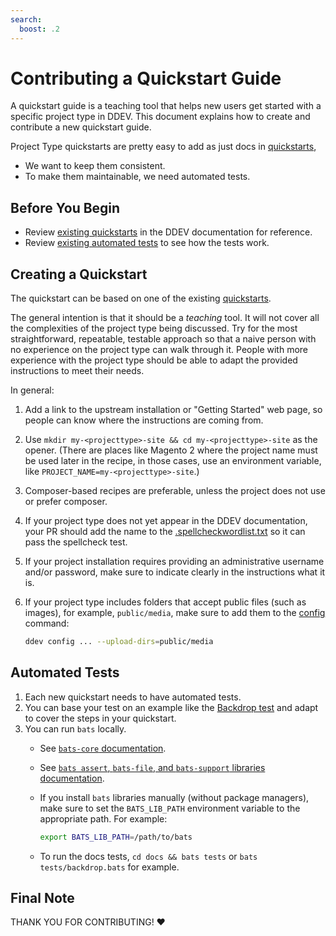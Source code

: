 ```yaml
---
search:
  boost: .2
---
```

# Contributing a Quickstart Guide

A quickstart guide is a teaching tool that helps new users get started with a specific project type in DDEV. This document explains how to create and contribute a new quickstart guide.

Project Type quickstarts are pretty easy to add as just docs in [quickstarts](../users/quickstart.md),

- We want to keep them consistent.
- To make them maintainable, we need automated tests.

## Before You Begin

- Review [existing quickstarts](https://github.com/ddev/ddev/blob/main/docs/content/users/quickstart.md) in the DDEV documentation for reference.
- Review [existing automated tests](https://github.com/ddev/ddev/tree/main/docs/tests) to see how the tests work.

## Creating a Quickstart

The quickstart can be based on one of the existing [quickstarts](../users/quickstart.md).

The general intention is that it should be a *teaching* tool. It will not cover all the complexities of the project type being discussed. Try for the most straightforward, repeatable, testable approach so that a naive person with no experience on the project type can walk through it. People with more experience with the project type should be able to adapt the provided instructions to meet their needs.

In general:

1. Add a link to the upstream installation or "Getting Started" web page, so people can know where the instructions are coming from.
2. Use `mkdir my-<projecttype>-site && cd my-<projecttype>-site` as the opener. (There are places like Magento 2 where the project name must be used later in the recipe, in those cases, use an environment variable, like `PROJECT_NAME=my-<projecttype>-site`.)
3. Composer-based recipes are preferable, unless the project does not use or prefer composer.
4. If your project type does not yet appear in the DDEV documentation, your PR should add the name to the [.spellcheckwordlist.txt](https://github.com/ddev/ddev/blob/main/.spellcheckwordlist.txt) so it can pass the spellcheck test.
5. If your project installation requires providing an administrative username and/or password, make sure to indicate clearly in the instructions what it is.
6. If your project type includes folders that accept public files (such as images), for example, `public/media`, make sure to add them to the [config](../users/configuration/config.md#upload_dirs) command:

    ```bash
    ddev config ... --upload-dirs=public/media
    ```

## Automated Tests

1. Each new quickstart needs to have automated tests.
2. You can base your test on an example like the [Backdrop test](https://github.com/ddev/ddev/blob/main/docs/tests/backdrop.bats) and adapt to cover the steps in your quickstart.
3. You can run `bats` locally.
    - See [`bats-core` documentation](https://bats-core.readthedocs.io/en/stable/).
    - See [`bats assert`, `bats-file`, and `bats-support` libraries documentation](https://github.com/ztombol/bats-docs).
    - If you install `bats` libraries manually (without package managers), make sure to set the `BATS_LIB_PATH` environment variable to the appropriate path. For example:

        ```bash
        export BATS_LIB_PATH=/path/to/bats
        ```

    - To run the docs tests, `cd docs && bats tests` or `bats tests/backdrop.bats` for example.

## Final Note

THANK YOU FOR CONTRIBUTING! ❤️
